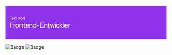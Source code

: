 ![Header](github-header-image.png)

![Badge](https://img.shields.io/badge/JavaScript-F7DF1E?style=for-the-badge&logo=JavaScript&logoColor=white)
![Badge](https://img.shields.io/badge/JavaScript-F7DF1E?style=for-the-badge&logo=JavaScript&logoColor=white)
<!--
**felixvosswork/felixvosswork** is a ✨ _special_ ✨ repository because its `README.md` (this file) appears on your GitHub profile.

Here are some ideas to get you started:

- 🔭 I’m currently working on ...
- 🌱 I’m currently learning ...
- 👯 I’m looking to collaborate on ...
- 🤔 I’m looking for help with ...
- 💬 Ask me about ...
- 📫 How to reach me: ...
- 😄 Pronouns: ...
- ⚡ Fun fact: ...
-->
